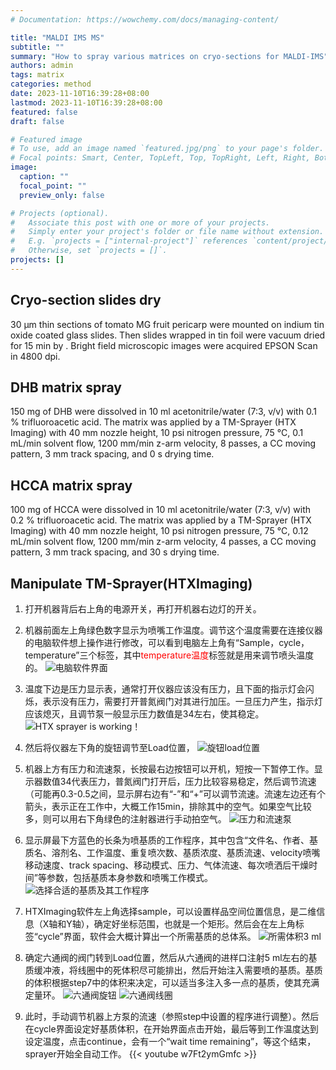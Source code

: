 ```yaml
---
# Documentation: https://wowchemy.com/docs/managing-content/

title: "MALDI IMS MS"
subtitle: ""
summary: "How to spray various matrices on cryo-sections for MALDI-IMS"
authors: admin
tags: matrix
categories: method
date: 2023-11-10T16:39:28+08:00
lastmod: 2023-11-10T16:39:28+08:00
featured: false
draft: false

# Featured image
# To use, add an image named `featured.jpg/png` to your page's folder.
# Focal points: Smart, Center, TopLeft, Top, TopRight, Left, Right, BottomLeft, Bottom, BottomRight.
image:
  caption: ""
  focal_point: ""
  preview_only: false

# Projects (optional).
#   Associate this post with one or more of your projects.
#   Simply enter your project's folder or file name without extension.
#   E.g. `projects = ["internal-project"]` references `content/project/deep-learning/index.md`.
#   Otherwise, set `projects = []`.
projects: []
---
```

## Cryo-section slides dry
30 µm thin sections of tomato MG fruit pericarp were mounted on indium tin oxide coated glass slides. Then slides wrapped in tin foil were vacuum dried for 15 min by . Bright field microscopic images were acquired EPSON Scan in 4800 dpi. 
## DHB matrix spray
150 mg of DHB were dissolved in 10 ml acetonitrile/water (7:3, v/v) with 0.1 % trifluoroacetic acid. The matrix was applied by a TM-Sprayer (HTX Imaging) with 40 mm nozzle height, 10 psi nitrogen pressure, 75 °C, 0.1 mL/min solvent flow, 1200 mm/min z-arm velocity, 8 passes, a CC moving pattern, 3 mm track spacing, and 0 s drying time.
## HCCA matrix spray
100 mg of HCCA were dissolved in 10 ml acetonitrile/water (7:3, v/v) with 0.2 % trifluoroacetic acid. The matrix was applied by a TM-Sprayer (HTX Imaging) with 40 mm nozzle height, 10 psi nitrogen pressure, 75 °C, 0.12 mL/min solvent flow, 1200 mm/min z-arm velocity, 4 passes, a CC moving pattern, 3 mm track spacing, and 30 s drying time.
## Manipulate TM-Sprayer(HTXImaging) 
1. 打开机器背后右上角的电源开关，再打开机器右边灯的开关。
2. 机器前面左上角绿色数字显示为喷嘴工作温度。调节这个温度需要在连接仪器的电脑软件想上操作进行修改，可以看到电脑左上角有“Sample，cycle，temperature”三个标签，其中<font color=red>temperature温度</font>标签就是用来调节喷头温度的。
![电脑软件界面](7A618664-9C90-4EA8-B112-2F4D83EC7897_1_105_c.jpeg)
3. 温度下边是压力显示表，通常打开仪器应该没有压力，且下面的指示灯会闪烁，表示没有压力，需要打开普氮阀门对其进行加压。一旦压力产生，指示灯应该熄灭，且调节泵一般显示压力数值是34左右，使其稳定。
![HTX sprayer is working！](image.png)

4. 然后将仪器左下角的旋钮调节至Load位置，
![旋钮load位置](3C701D66-CF31-4A6F-9F8E-BA3A6793B3A6_1_105_c.jpeg)
5. 机器上方有压力和流速泵，长按最右边按钮可以开机，短按一下暂停工作。显示器数值34代表压力，普氮阀门打开后，压力比较容易稳定，然后调节流速（可能再0.3-0.5之间，显示屏右边有“-”和“+”可以调节流速。流速左边还有个箭头，表示正在工作中，大概工作15min，排除其中的空气。如果空气比较多，则可以用右下角绿色的注射器进行手动拍空气。
![压力和流速泵](219A7A2E-B348-4859-ADCD-ACDAB4396311_1_105_c.jpeg)
6. 显示屏最下方蓝色的长条为喷基质的工作程序，其中包含“文件名、作者、基质名、溶剂名、工作温度、重复喷次数、基质浓度、基质流速、velocity喷嘴移动速度、track spacing、移动模式、压力、气体流速、每次喷洒后干燥时间”等参数，包括基质本身参数和喷嘴工作模式。
![选择合适的基质及其工作程序](7A618664-9C90-4EA8-B112-2F4D83EC7897_1_105_c-1.jpeg)
7. HTXImaging软件左上角选择sample，可以设置样品空间位置信息，是二维信息（X轴和Y轴），确定好坐标范围，也就是一个矩形。然后会在左上角标签“cycle”界面，软件会大概计算出一个所需基质的总体系。
![所需体积3 ml](image-1.png)
8. 确定六通阀的阀门转到Load位置，然后从六通阀的进样口注射5 ml左右的基质缓冲液，将线圈中的死体积尽可能排出，然后开始注入需要喷的基质。基质的体积根据step7中的体积来决定，可以适当多注入多一点的基质，使其充满定量环。
![六通阀旋钮](image-2.png)
![六通阀线圈](D8FB204D-BD06-4353-87BD-4DECF06FA954_1_105_c.jpeg)
9. 此时，手动调节机器上方泵的流速（参照step中设置的程序进行调整）。然后在cycle界面设定好基质体积，在开始界面点击开始，最后等到工作温度达到设定温度，点击continue，会有一个“wait time remaining”，等这个结束，sprayer开始全自动工作。
{{< youtube w7Ft2ymGmfc >}}